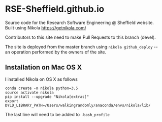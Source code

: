 # RSE-Sheffield.github.io
Source code for the Research Software Engineering @ Sheffield website. Built using Nikola https://getnikola.com/

Contributors to this site need to make Pull Requests to this branch (devel). 

The site is deployed from the master branch using `nikola github_deploy` -- an operation performed by the owners of the site.

## Installation on Mac OS X
I installed Nikola on OS X as follows

```
conda create -n nikola python=3.5
source activate nikola
pip install --upgrade "Nikola[extras]"
export DYLD_LIBRARY_PATH=/Users/walkingrandomly/anaconda/envs/nikola/lib/
```
The last line will need to be added to `.bash_profile`
